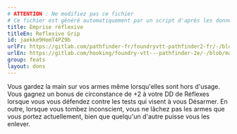```yaml
---
# ATTENTION : Ne modifiez pas ce fichier
# Ce fichier est généré automatiquement par un script d'après les données du module Foundry VTT officiel et de sa traduction
title: Emprise réflexive
titleEn: Reflexive Grip
id: jaekke9HomT4PZ9b
urlFr: https://gitlab.com/pathfinder-fr/foundryvtt-pathfinder2-fr/-/blob/master/data/feats/jaekke9HomT4PZ9b.htm
urlEn: https://gitlab.com/hooking/foundry-vtt---pathfinder-2e/-/blob/master/packs/data/feats.db/reflexive-grip.json
group: feats
layout: dons
---
```

Vous gardez la main sur vos armes même lorsqu'elles sont hors d'usage. Vous gagnez un bonus de circonstance de +2 à votre DD de Réflexes lorsque vous vous défendez contre les tests qui visent à vous Désarmer. En outre, lorsque vous tombez inconscient, vous ne lâchez pas les armes que vous portez actuellement, bien que quelqu'un d'autre puisse vous les enlever.


